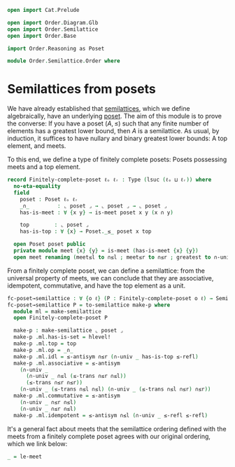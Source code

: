```agda
open import Cat.Prelude

open import Order.Diagram.Glb
open import Order.Semilattice
open import Order.Base

import Order.Reasoning as Poset

module Order.Semilattice.Order where
```

# Semilattices from posets

We have already established that [semilattices], which we define
algebraically, have an underlying [poset]. The aim of this module is to
prove the converse: If you have a poset $(A, \le)$ such that any finite
number of elements has a greatest lower bound, then $A$ is a
semilattice. As usual, by induction, it suffices to have nullary and
binary greatest lower bounds: A top element, and meets.

[semilattices]: Order.Semilattice.html
[poset]: Order.Base.html

To this end, we define a type of finitely complete posets: Posets
possessing meets and a top element.

```agda
record Finitely-complete-poset ℓₒ ℓᵣ : Type (lsuc (ℓₒ ⊔ ℓᵣ)) where
  no-eta-equality
  field
    poset : Poset ℓₒ ℓᵣ
    _∩_         : ⌞ poset ⌟ → ⌞ poset ⌟ → ⌞ poset ⌟
    has-is-meet : ∀ {x y} → is-meet poset x y (x ∩ y)

    top        : ⌞ poset ⌟
    has-is-top : ∀ {x} → Poset._≤_ poset x top

  open Poset poset public
  private module meet {x} {y} = is-meet (has-is-meet {x} {y})
  open meet renaming (meet≤l to ∩≤l ; meet≤r to ∩≤r ; greatest to ∩-univ) public
```

From a finitely complete poset, we can define a semilattice: from the
universal property of meets, we can conclude that they are associative,
idempotent, commutative, and have the top element as a unit.

```agda
fc-poset→semilattice : ∀ {o ℓ} (P : Finitely-complete-poset o ℓ) → Semilattice o
fc-poset→semilattice P = to-semilattice make-p where
  module ml = make-semilattice
  open Finitely-complete-poset P

  make-p : make-semilattice ⌞ poset ⌟
  make-p .ml.has-is-set = hlevel!
  make-p .ml.top = top
  make-p .ml.op = _∩_
  make-p .ml.idl = ≤-antisym ∩≤r (∩-univ _ has-is-top ≤-refl)
  make-p .ml.associative = ≤-antisym
    (∩-univ _
      (∩-univ _ ∩≤l (≤-trans ∩≤r ∩≤l))
      (≤-trans ∩≤r ∩≤r))
    (∩-univ _ (≤-trans ∩≤l ∩≤l) (∩-univ _ (≤-trans ∩≤l ∩≤r) ∩≤r))
  make-p .ml.commutative = ≤-antisym
    (∩-univ _ ∩≤r ∩≤l)
    (∩-univ _ ∩≤r ∩≤l)
  make-p .ml.idempotent = ≤-antisym ∩≤l (∩-univ _ ≤-refl ≤-refl)
```

It's a general fact about meets that the semilattice ordering defined
with the meets from a finitely complete poset agrees with our original
ordering, which we link below:

```agda
_ = le-meet
```
